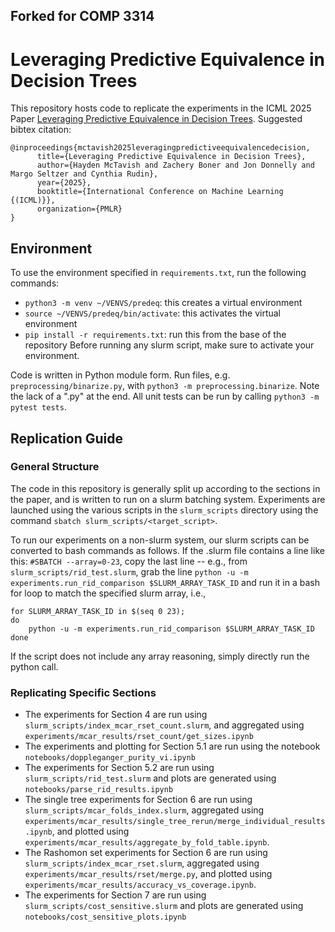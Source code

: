 ## Forked for COMP 3314

# Leveraging Predictive Equivalence in Decision Trees

This repository hosts code to replicate the experiments in the ICML 2025 Paper [Leveraging Predictive Equivalence in Decision Trees](https://arxiv.org/abs/2506.14143). Suggested bibtex citation: 
```
@inproceedings{mctavish2025leveragingpredictiveequivalencedecision,
      title={Leveraging Predictive Equivalence in Decision Trees}, 
      author={Hayden McTavish and Zachery Boner and Jon Donnelly and Margo Seltzer and Cynthia Rudin},
      year={2025},
      booktitle={International Conference on Machine Learning {(ICML)}},
      organization={PMLR}
}
```

## Environment
To use the environment specified in `requirements.txt`, run the following commands:
- `python3 -m venv ~/VENVS/predeq`: this creates a virtual environment
- `source ~/VENVS/predeq/bin/activate`: this activates the virtual environment
- `pip install -r requirements.txt`: run this from the base of the repository
Before running any slurm script, make sure to activate your environment.

Code is written in Python module form.
Run files, e.g. `preprocessing/binarize.py`, with
`python3 -m preprocessing.binarize`.
Note the lack of a ".py" at the end.
All unit tests can be run by calling
`python3 -m pytest tests`.

## Replication Guide
### General Structure
The code in this repository is generally split up
according to the sections in the paper, and is written
to run on a slurm batching system. Experiments are launched
using the various scripts in the `slurm_scripts` directory
using the command `sbatch slurm_scripts/<target_script>`.

To run our experiments on a non-slurm system, our slurm scripts
can be converted to bash commands as follows. If the .slurm file
contains a line like this: `#SBATCH --array=0-23`,
copy the last line -- e.g., from `slurm_scripts/rid_test.slurm`,
grab the line `python -u -m experiments.run_rid_comparison $SLURM_ARRAY_TASK_ID`
and run it in a bash for loop to match the specified slurm array,
i.e.,
```
for SLURM_ARRAY_TASK_ID in $(seq 0 23);
do
    python -u -m experiments.run_rid_comparison $SLURM_ARRAY_TASK_ID
done
```

If the script does not include any array reasoning, simply directly
run the python call.

### Replicating Specific Sections
- The experiments for Section 4 are run using `slurm_scripts/index_mcar_rset_count.slurm`,
and aggregated using `experiments/mcar_results/rset_count/get_sizes.ipynb`
- The experiments and plotting for Section 5.1 are
run using the notebook `notebooks/doppleganger_purity_vi.ipynb`
- The experiments for Section 5.2 are run using `slurm_scripts/rid_test.slurm`
and plots are generated using `notebooks/parse_rid_results.ipynb`
- The single tree experiments for Section 6 are run using `slurm_scripts/mcar_folds_index.slurm`,
aggregated using `experiments/mcar_results/single_tree_rerun/merge_individual_results.ipynb`,
and plotted using `experiments/mcar_results/aggregate_by_fold_table.ipynb`.
- The Rashomon set experiments for Section 6 are run using `slurm_scripts/index_mcar_rset.slurm`,
aggregated using `experiments/mcar_results/rset/merge.py`,
and plotted using `experiments/mcar_results/accuracy_vs_coverage.ipynb`.
- The experiments for Section 7 are run using `slurm_scripts/cost_sensitive.slurm`
and plots are generated using `notebooks/cost_sensitive_plots.ipynb`
